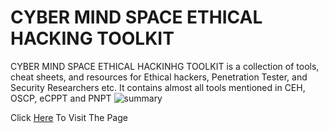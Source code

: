 # CYBER MIND SPACE ETHICAL HACKING TOOLKIT

CYBER MIND SPACE ETHICAL HACKINHG TOOLKIT is a collection of tools, cheat sheets, and resources for Ethical hackers, Penetration Tester, and Security Researchers etc.
It contains almost all tools mentioned in CEH, OSCP, eCPPT and PNPT
![summary](https://github.com/abdullah-baghuth/Ethical-Hacking-Toolkit/blob/main/summary.gif)

Click [Here]([https://github.com/ALMADADALI](https://almadadali.github.io/CYBER-MIND-SPACE-ETHICAL-HACKING-TOOLKIT/)) To Visit The Page
